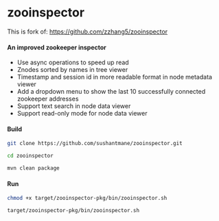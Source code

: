 zooinspector
============

This is fork of: https://github.com/zzhang5/zooinspector


#### An improved zookeeper inspector

- Use async operations to speed up read
- Znodes sorted by names in tree viewer
- Timestamp and session id in more readable format in node metadata viewer
- Add a dropdown menu to show the last 10 successfully connected zookeeper addresses
- Support text search in node data viewer
- Support read-only mode for node data viewer

#### Build
```bash
git clone https://github.com/sushantmane/zooinspector.git
```

```bash
cd zooinspector
```

```bash
mvn clean package
```

#### Run
```bash
chmod +x target/zooinspector-pkg/bin/zooinspector.sh
```

```bash
target/zooinspector-pkg/bin/zooinspector.sh
```